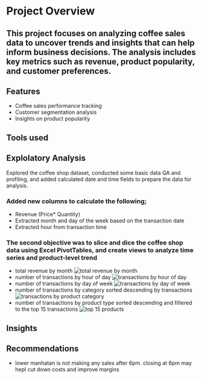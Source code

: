 # Project Overview
## This project focuses on analyzing coffee sales data to uncover trends and insights that can help inform business decisions. The analysis includes key metrics such as revenue, product popularity, and customer preferences.

## Features
- Coffee sales performance tracking
- Customer segmentation analysis
- Insights on product popularity

## Tools used
  
## Explolatory Analysis

Explored the coffee shop dataset, conducted some basic data QA and profiling, and added calculated date and time fields to prepare the data for analysis.

### Added new columns to calculate the following;
- Revenue (Price* Quantity)
- Extracted month and day of the week based on the transaction date
- Extracted hour from transaction time
### The second objective was to slice and dice the coffee shop data using Excel PivotTables, and create views to analyze time series and product-level trend
- total revenue by month
 ![total revenue by month](https://github.com/user-attachments/assets/48ad127c-c0d5-46b8-aa35-34df2615009e)
- number of transactions by  hour of day
 ![transactions by hour of day](https://github.com/user-attachments/assets/85b20cb5-d383-425c-bdb2-5e90187c343c)
- number of transactions by day of week 
![transactions by day of week](https://github.com/user-attachments/assets/088db934-59a4-4226-9fbf-fef5ec70716c)
- number of transactions by category sorted descending by transactions
![transactions by product category](https://github.com/user-attachments/assets/c1edbacb-ba44-4a48-b15a-1f3a02e80e7a)
- number of transactions by product type sorted descending and filtered to the top 15 transactions
![top 15 products](https://github.com/user-attachments/assets/cb4025a6-ce4b-400f-a638-5d315ff95bc3)


## Insights

## Recommendations
- lower manhatan is not making any sales after 6pm. closing at 6pm may hepl cut down costs and improve margins
